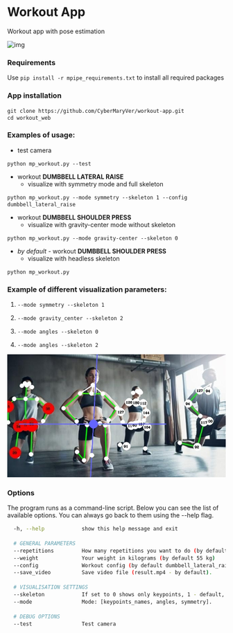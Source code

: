# Workout App

Workout app with pose estimation

![img](images/result_.gif)

### Requirements

Use ```pip install -r mpipe_requirements.txt``` to install all required packages

### App installation

```shell
git clone https://github.com/CyberMaryVer/workout-app.git
cd workout_web
```

### Examples of usage:

* test camera
```shell
python mp_workout.py --test
```

* workout **DUMBBELL LATERAL RAISE**
  - visualize with symmetry mode and full skeleton

```shell
python mp_workout.py --mode symmetry --skeleton 1 --config dumbbell_lateral_raise
```

* workout **DUMBBELL SHOULDER PRESS**
  - visualize with gravity-center mode without skeleton
```shell
python mp_workout.py --mode gravity-center --skeleton 0
```

* *by default* - workout **DUMBBELL SHOULDER PRESS**
  - visualize with headless skeleton
```shell
python mp_workout.py 
```
### Example of different visualization parameters:
1. ```--mode symmetry --skeleton 1```
   
2. ```--mode gravity_center --skeleton 2```

4. ```--mode angles --skeleton 0```

5. ```--mode angles --skeleton 2```

![img](images/visual_modes.jpg)

### Options
The program runs as a command-line script. Below you can see the list of available options. You can always go back to them using the --help flag.
```bash
  -h, --help            show this help message and exit
  
  # GENERAL PARAMETERS
  --repetitions         How many repetitions you want to do (by default 4)
  --weight              Your weight in kilograms (by default 55 kg)
  --config              Workout config (by default dumbbell_lateral_raise)
  --save_video          Save video file (result.mp4 - by default).
  
  # VISUALISATION SETTINGS
  --skeleton            If set to 0 shows only keypoints, 1 - default, 2 - headless.
  --mode                Mode: [keypoints_names, angles, symmetry].
  
  # DEBUG OPTIONS
  --test                Test camera
```
